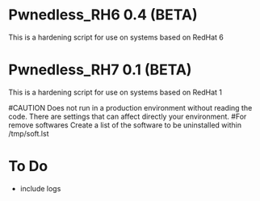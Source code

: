 # Pwnedless_RH6 0.4 (BETA)
This is a hardening script for use on systems based on RedHat 6

# Pwnedless_RH7 0.1 (BETA)
This is a hardening script for use on systems based on RedHat 1

#CAUTION
Does not run in a production environment without reading the code.
There are settings that can affect directly your environment.
#For remove softwares
Create a list of the software to be uninstalled within /tmp/soft.lst  

# To Do
- include logs
